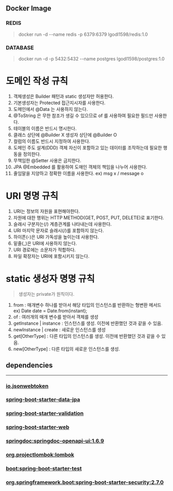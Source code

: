 


## Docker Image
### REDIS
> docker run -d --name redis -p 6379:6379 lgodl1598/redis:1.0
### DATABASE
> docker run -d -p 5432:5432 --name postgres lgodl1598/postgres:1.0



# 도메인 작성 규칙

1. 객체생성은 Builder 패턴과 static 생성자만 허용한다.
2. 기본생성자는 Protected 접근지시자를 사용한다.
3. 도메인에서 @Data 는 사용하지 않는다.
4. @ToString 은 무한 참조가 생길 수 있으므로 of 를 사용하여 필요한 필드만 사용한다.
5. 테이블의 이름은 반드시 명시한다.
6. 클래스 상단에 @Builder X 생성자 상단에 @Builder O
7. 컬럼의 이름도 반드시 지정하여 사용한다.
8. 도메인 주도 설계(DDD) 객체 자신이 포함하고 있는 데이터를 조작하는데 필요한 행동을 정의한다.
9. 무책임한 @Setter 사용은 금지한다.
10. JPA @Embedded 를 활용하여 도매인 객체의 책임을 나누어 사용한다.
11. 줄임말을 지양하고 정확한 이름을 사용한다. ex) msg x / message o

# URI 명명 규칙

1. URI는 정보의 자원을 표현해야한다.
2. 자원에 대한 행위는 HTTP METHOD(GET, POST, PUT, DELETE)로 표기한다.
3. 슬래시 구분자는(/) 계층관계를 나타내는데 사용한다.
4. URI 마지막 문자로 슬래시(/)를 포함하지 않는다.
5. 하이픈(-)은 URI 가독성을 높이는데 사용한다.
6. 밑줄(_)은 URI에 사용하지 않는다.
7. URI 경로에는 소문자가 적합하다.
8. 파일 확장자는 URI에 포함시키지 않는다.


# static 생성자 명명 규칙
> 생성자는 private가 원칙이다.
1. from : 매개변수 하나를 받아서 해당 타입의 인스턴스를 반환하는 형변환 메서드 \
ex) Date date = Date.from(instant);
2. of : 여러개의 매개 변수를 받아서 객체를 생성
3. getInstance | instance : 인스턴스를 생성. 이전에 반환했던 것과 같을 수 있음.
4. newInstance | create : 새로운 인스턴스를 생성
5. get[OtherType] : 다른 타입의 인스턴스를 생성. 이전에 반환했던 것과 같을 수 있음.
6. new[OtherType] : 다른 타입의 새로운 인스턴스를 생성.
## dependencies
- -----
### [io.jsonwebtoken](https://jwt.io/)
### [spring-boot-starter-data-jpa](https://spring.io/guides/gs/accessing-data-jpa/)
### [spring-boot-starter-validation](https://spring.io/guides/gs/validating-form-input/)
### [spring-boot-starter-web](https://spring.io/guides/gs/spring-boot/)
### [springdoc:springdoc-openapi-ui:1.6.9](https://springdoc.org/)
### [org.projectlombok:lombok](https://projectlombok.org/)
### [boot:spring-boot-starter-test](https://memostack.tistory.com/197)
### [org.springframework.boot:spring-boot-starter-security:2.7.0](https://spring.io/guides/gs/securing-web/)
